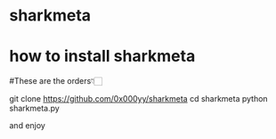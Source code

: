 # sharkmeta
# how to install sharkmeta
#These are the orders👇🏻

‏git clone https://github.com/0x000yy/sharkmeta
cd sharkmeta
python sharkmeta.py ‏

‏and enjoy

